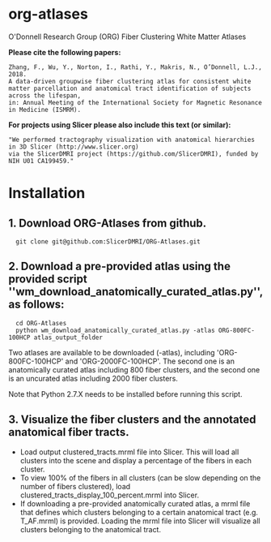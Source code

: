 # org-atlases
O'Donnell Research Group (ORG) Fiber Clustering White Matter Atlases

**Please cite the following papers:**

    Zhang, F., Wu, Y., Norton, I., Rathi, Y., Makris, N., O’Donnell, L.J., 2018. 
    A data-driven groupwise fiber clustering atlas for consistent white matter parcellation and anatomical tract identification of subjects across the lifespan, 
    in: Annual Meeting of the International Society for Magnetic Resonance in Medicine (ISMRM).

**For projects using Slicer please also include this text (or similar):**

    "We performed tractography visualization with anatomical hierarchies in 3D Slicer (http://www.slicer.org)
    via the SlicerDMRI project (https://github.com/SlicerDMRI), funded by NIH U01 CA199459."

# Installation
## 1. Download ORG-Atlases from github. 

      git clone git@github.com:SlicerDMRI/ORG-Atlases.git

## 2. Download a pre-provided atlas using the provided script ''wm_download_anatomically_curated_atlas.py'', as follows:

      cd ORG-Atlases
      python wm_download_anatomically_curated_atlas.py -atlas ORG-800FC-100HCP atlas_output_folder

Two atlases are available to be downloaded (-atlas), including 'ORG-800FC-100HCP' and 'ORG-2000FC-100HCP'. The second one is an anatomically curated atlas including 800 fiber clusters, and the second one is an uncurated atlas including 2000 fiber clusters.

Note that Python 2.7.X needs to be installed before running this script.

## 3. Visualize the fiber clusters and the annotated anatomical fiber tracts. 

* Load output clustered_tracts.mrml file into Slicer. This will load all clusters into the scene and display a percentage of the fibers in each cluster.
* To view 100% of the fibers in all clusters (can be slow depending on the number of fibers clustered), load clustered_tracts_display_100_percent.mrml into Slicer.
* If downloading a pre-provided anatomically curated atlas, a mrml file that defines which clusters belonging to a certain anatomical tract (e.g. T_AF.mrml) is provided. Loading the mrml file into Slicer will visualize all clusters belonging to the anatomical tract.
